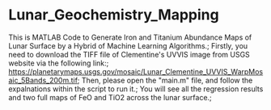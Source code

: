 # Lunar_Geochemistry_Mapping
This is MATLAB Code to Generate Iron and Titanium Abundance Maps of Lunar Surface by a Hybrid of Machine Learning Algorithms.;
Firstly, you need to download the TIFF file of Clementine's UVVIS image from USGS website via the following link:;
https://planetarymaps.usgs.gov/mosaic/Lunar_Clementine_UVVIS_WarpMosaic_5Bands_200m.tif;
Then, please open the "main.m" file, and follow the expalnations within the script to run it.;
You will see all the regression results and two full maps of FeO and TiO2 across the lunar surface.;
